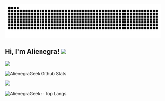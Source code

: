 [comment]: <> (### Hi there 👋)
<!--
**AlienegraGeek/AlienegraGeek** is a ✨ _special_ ✨ repository because its `README.md` (this file) appears on your GitHub profile.

Here are some ideas to get you started:

- 🔭 I’m currently working on ...
- 🌱 I’m currently learning ...
- 👯 I’m looking to collaborate on ...
- 🤔 I’m looking for help with ...
- 💬 Ask me about ...
- 📫 How to reach me: ...
- 😄 Pronouns: ...
- ⚡ Fun fact: ...
-->
![Snake animation](https://github.com/AlienegraGeek/AlienegraGeek/blob/output/github-contribution-grid-snake.svg)
<h2> Hi, I'm Alienegra! <img src="https://media.giphy.com/media/Rnb5VoZiIyIM0/giphy.gif" width="100"></h2>

<img src="https://media.giphy.com/media/SV0LuYdSMmKEklpZKs/giphy.gif" width="80"> 

![AlienegraGeek Github Stats](https://github-readme-stats.vercel.app/api?username=AlienegraGeek&count_private=false&show_icons=true&title_color=fff&icon_color=18C9CD&text_color=FF8C00&bg_color=0D1117&border_color=18C9CD&show_owner=true&rank_icon=github)

<img src="https://media.giphy.com/media/yi6aDxEerznGw/giphy.gif" width="80">

[comment]: <> (<p align="center"><img src="https://github-readme-stats.vercel.app/api/top-langs/?username=AlienegraGeek&langs_count=8&title_color=fff&text_color=FF8C00&bg_color=0D1117&layout=pie&border_color=1F6FEB&card_width=400" alt="AlienegraGeek :: Top Langs" /></p>)
<p><img src="https://github-readme-stats.vercel.app/api/top-langs/?username=AlienegraGeek&langs_count=10&title_color=fff&text_color=FF8C00&bg_color=0D1117&layout=compact&border_color=18C9CD&card_width=450" alt="AlienegraGeek :: Top Langs" /></p>
